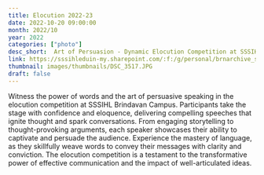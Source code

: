 ```yaml
---
title: Elocution 2022-23
date: 2022-10-20 09:00:00
month: 2022/10
year: 2022
categories: ["photo"]
desc_short:  Art of Persuasion - Dynamic Elocution Competition at SSSIHL Brindavan Campus
link: https://sssihleduin-my.sharepoint.com/:f:/g/personal/brnarchive_sssihl_edu_in/Ej_aACnzJ81FqYskNG2l7zkBV4wPIjmq_FVZcEYBck67Lg?e=vYHfmr
thumbnail: images/thumbnails/DSC_3517.JPG
draft: false
---
```


Witness the power of words and the art of persuasive speaking in the elocution competition at SSSIHL Brindavan Campus. Participants take the stage with confidence and eloquence, delivering compelling speeches that ignite thought and spark conversations. From engaging storytelling to thought-provoking arguments, each speaker showcases their ability to captivate and persuade the audience. Experience the mastery of language, as they skillfully weave words to convey their messages with clarity and conviction. The elocution competition is a testament to the transformative power of effective communication and the impact of well-articulated ideas.
